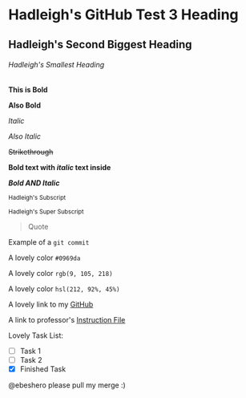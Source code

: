 # Hadleigh's GitHub Test 3 Heading

## Hadleigh's Second Biggest Heading

###### Hadleigh's Smallest Heading

**This is Bold**

__Also Bold__

*Italic*

_Also Italic_

~~Strikethrough~~

**Bold text with _italic_ text inside**

***Bold AND Italic***

<sub>Hadleigh's Subscript</sub>

<sup>Hadleigh's Super Subscript</sup>

> Quote 
>

Example of a `git commit`

A lovely color `#0969da`

A lovely color `rgb(9, 105, 218)`

A lovely color `hsl(212, 92%, 45%)`

A lovely link to my [GitHub](https://github.com/HadleighJae/portfolio)

A link to professor's [Instruction File](GitHub-Test-3/Instructions.md)

Lovely Task List:
- [ ] Task 1
- [ ] Task 2
- [x] Finished Task

@ebeshero please pull my merge :)

